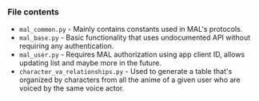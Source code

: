 ### File contents
- `mal_common.py` - Mainly contains constants used in MAL's protocols.
- `mal_base.py` - Basic functionality that uses undocumented API without requiring any authentication.
- `mal_user.py` - Requires MAL authorization using app client ID, allows updating list and maybe more in the future.
- `character_va_relationships.py` - Used to generate a table that's organized by characters from all the anime of a given user who are voiced by the same voice actor.
